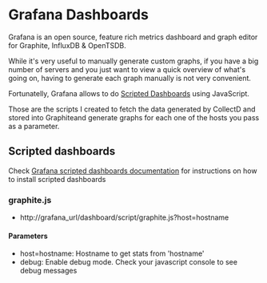# Grafana Dashboards

Grafana is an open source, feature rich metrics dashboard and graph editor for Graphite, InfluxDB & OpenTSDB.

While it's very useful to manually generate custom graphs, if you have a big number of servers and you just want to view a quick overview of what's going on, having to generate each graph manually is not very convenient.

Fortunatelly, Grafana allows to do [Scripted Dashboards](http://docs.grafana.org/reference/scripting/) using JavaScript.

Those are the scripts I created to fetch the data generated by CollectD and stored into Graphiteand generate graphs for each one of the hosts you pass as a parameter.

## Scripted dashboards

Check [Grafana scripted dashboards documentation](http://docs.grafana.org/reference/scripting/) for instructions on how to install scripted dashboards

### graphite.js

* http://grafana_url/dashboard/script/graphite.js?host=hostname

#### Parameters

* host=hostname: Hostname to get stats from 'hostname'
* debug: Enable debug mode. Check your javascript console to see debug messages
